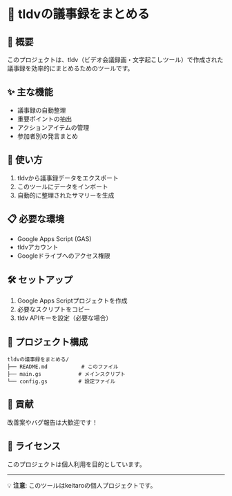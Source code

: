 # 📝 tldvの議事録をまとめる

## 🎯 概要
このプロジェクトは、tldv（ビデオ会議録画・文字起こしツール）で作成された議事録を効率的にまとめるためのツールです。

## ✨ 主な機能
- 議事録の自動整理
- 重要ポイントの抽出
- アクションアイテムの管理
- 参加者別の発言まとめ

## 🚀 使い方
1. tldvから議事録データをエクスポート
2. このツールにデータをインポート
3. 自動的に整理されたサマリーを生成

## 📋 必要な環境
- Google Apps Script (GAS)
- tldvアカウント
- Googleドライブへのアクセス権限

## 🛠️ セットアップ
1. Google Apps Scriptプロジェクトを作成
2. 必要なスクリプトをコピー
3. tldv APIキーを設定（必要な場合）

## 📁 プロジェクト構成
```
tldvの議事録をまとめる/
├── README.md           # このファイル
├── main.gs            # メインスクリプト
└── config.gs          # 設定ファイル
```

## 🤝 貢献
改善案やバグ報告は大歓迎です！

## 📄 ライセンス
このプロジェクトは個人利用を目的としています。

---
💡 **注意**: このツールはkeitaroの個人プロジェクトです。